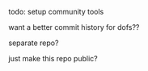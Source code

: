 todo: setup community tools



want a better commit history for dofs??

separate repo?

just make this repo public?